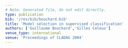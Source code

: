 ```yaml
---
# Note: Generated file, do not edit directly.
type: publication
bib: '/res/bib/bouchard.bib'
title: 'Model selection in supervised classification'
authors: ['Guillaume Bouchard','Gilles Celeux']
venue_type: international
venue: 'Proceedings of CLADAG 2004'
---
```


